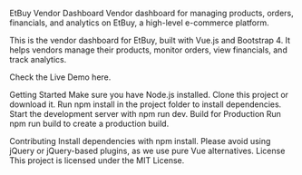 EtBuy Vendor Dashboard
Vendor dashboard for managing products, orders, financials, and analytics on EtBuy, a high-level e-commerce platform.

This is the vendor dashboard for EtBuy, built with Vue.js and Bootstrap 4. It helps vendors manage their products, monitor orders, view financials, and track analytics.

Check the Live Demo here.

Getting Started
Make sure you have Node.js installed.
Clone this project or download it.
Run npm install in the project folder to install dependencies.
Start the development server with npm run dev.
Build for Production
Run npm run build to create a production build.

Contributing
Install dependencies with npm install.
Please avoid using jQuery or jQuery-based plugins, as we use pure Vue alternatives.
License
This project is licensed under the MIT License.

